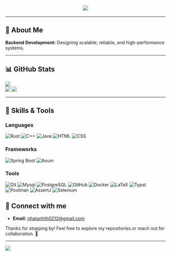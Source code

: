 <h1 align="center">
    <img src="https://readme-typing-svg.herokuapp.com/?font=Righteous&size=35&center=true&vCenter=true&width=500&height=70&duration=4000&lines=Hi+There!+👋;+I'm+Anh!;" />
</h1>

---

## 🐸 About Me  

**Backend Development:** Designing scalable, reliable, and high-performance systems.

---

## 📊 GitHub Stats

![](https://github-readme-stats.vercel.app/api?username=lunarcd&show_icons=true&theme=github_dark)  
![](https://github-readme-stats.vercel.app/api/top-langs?username=lunarcd&show_icons=true&locale=en&theme=github_dark&layout=compact&hide=jupyter%20notebook)
![](https://github-profile-trophy.vercel.app/?username=lunarcd&theme=tokyonight&no-frame=false&no-bg=false&margin-w=4)

---

## 🔧 Skills & Tools

### **Languages**
![Rust](https://img.shields.io/badge/Rust-000000?style=for-the-badge&logo=rust&logoColor=white)
![C++](https://img.shields.io/badge/C++-00599C?style=for-the-badge&logo=cplusplus&logoColor=white)
![Java](https://img.shields.io/badge/JAVA-blue?style=for-the-badge&logo=java&logoColor=white)
![HTML](https://img.shields.io/badge/HTML-E34F26?style=for-the-badge&logo=html5&logoColor=white)
![CSS](https://img.shields.io/badge/CSS-1572B6?style=for-the-badge&logo=css3&logoColor=white)


### Frameworks
![Spring Boot](https://img.shields.io/badge/SPRINGBOOT-6DB33F?style=for-the-badge&logo=spring&logoColor=white)
![Axum](https://img.shields.io/badge/Axum-000000?style=for-the-badge&logo=rust&logoColor=white)

### **Tools**
![Git](https://img.shields.io/badge/Git-F05032?style=for-the-badge&logo=git&logoColor=white)
![Mysql](https://img.shields.io/badge/MYSQL-4479A1?style=for-the-badge&logo=mysql&logoColor=white)
![PostgreSQL](https://img.shields.io/badge/PostgreSQL-336791?style=for-the-badge&logo=postgresql&logoColor=white)
![GitHub](https://img.shields.io/badge/GitHub-181717?style=for-the-badge&logo=github&logoColor=white)
![Docker](https://img.shields.io/badge/Docker-2496ED?style=for-the-badge&logo=docker&logoColor=white)
![LaTeX](https://img.shields.io/badge/LaTeX-008080?style=for-the-badge&logo=latex&logoColor=white)
![Typst](https://img.shields.io/badge/Typst-000000?style=for-the-badge)
![Postman](https://img.shields.io/badge/Postman-FF6C37?style=for-the-badge&logo=assertJ&logoColor=white)
![AssertJ](https://img.shields.io/badge/AssertJ-C562AF?style=for-the-badge&logo=java&logoColor=white)
![Selenium](https://img.shields.io/badge/Selenium-43B02A?style=for-the-badge&logo=selenium&logoColor=white)


## 🌟 Connect with me

- **Email:** [nhatanhth0212@gmail.com](mailto:nhatanhth0212@gmail.com)  

Thanks for stopping by! Feel free to explore my repositories or reach out for collaboration. 🚀

---
![](https://count.getloli.com/@lunarcd?name=lunarcd&theme=moebooru&padding=7&offset=0&align=top&scale=1&pixelated=1&darkmode=auto)
